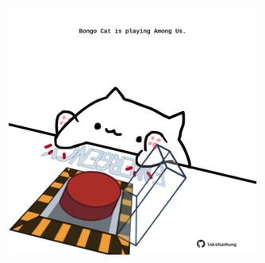 <!-- built at 29/03/2023, 11:00:45 UTC -->
<p align="center">
  <img width="500" height="500" src="./ReadmeImage.svg">
</p>
